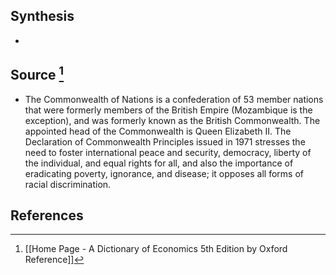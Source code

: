 ## Synthesis
- 
## Source [^1]
- The Commonwealth of Nations is a confederation of 53 member nations that were formerly members of the British Empire (Mozambique is the exception), and was formerly known as the British Commonwealth. The appointed head of the Commonwealth is Queen Elizabeth II. The Declaration of Commonwealth Principles issued in 1971 stresses the need to foster international peace and security, democracy, liberty of the individual, and equal rights for all, and also the importance of eradicating poverty, ignorance, and disease; it opposes all forms of racial discrimination.
## References

[^1]: [[Home Page - A Dictionary of Economics 5th Edition by Oxford Reference]]